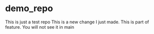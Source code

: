 # demo_repo
This is just a test repo
This is a new change I just made.
This is part of feature. You will not see it in main
